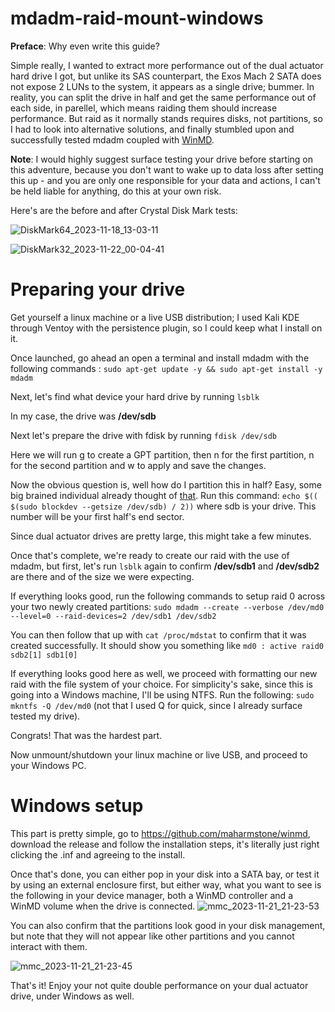 # mdadm-raid-mount-windows

**Preface**: Why even write this guide?

Simple really, I wanted to extract more performance out of the dual actuator hard drive I got, but unlike its SAS counterpart, the Exos Mach 2 SATA does not expose 2 LUNs to the system, it appears as a single drive; bummer.
In reality, you can split the drive in half and get the same performance out of each side, in parellel, which means raiding them should increase performance. But raid as it normally stands requires disks, not partitions, so I had to look into alternative solutions, and finally stumbled upon and successfully tested mdadm coupled with [WinMD](https://github.com/maharmstone/winmd).

**Note**: I would highly suggest surface testing your drive before starting on this adventure, because you don't want to wake up to data loss after setting this up - and you are only one responsible for your data and actions, I can't be held liable for anything, do this at your own risk.

Here's are the before and after Crystal Disk Mark tests:

![DiskMark64_2023-11-18_13-03-11](https://github.com/Endracion/mdadm-raid-mount-windows/assets/12702990/e4adbec5-0d9f-4b97-ad23-52cf8f011446)

![DiskMark32_2023-11-22_00-04-41](https://github.com/Endracion/mdadm-raid-mount-windows/assets/12702990/1506a2ca-18f6-4481-8d35-a41aea967f05)

# Preparing your drive

Get yourself a linux machine or a live USB distribution; I used Kali KDE through Ventoy with the persistence plugin, so I could keep what I install on it.

Once launched, go ahead an open a terminal and install mdadm with the following commands : `sudo apt-get update -y && sudo apt-get install -y mdadm`

Next, let's find what device your hard drive by running `lsblk`

In my case, the drive was **/dev/sdb**

Next let's prepare the drive with fdisk by running `fdisk /dev/sdb`

Here we will run g to create a GPT partition, then n for the first partition, n for the second partition and w to apply and save the changes.

Now the obvious question is, well how do I partition this in half? Easy, some big brained individual already thought of [that](https://www.reddit.com/r/linuxadmin/comments/5in11h/is_there_a_way_to_calculate_half_a_disk_space_in/).
Run this command: `echo $(( $(sudo blockdev --getsize /dev/sdb) / 2))` where sdb is your drive.
This number will be your first half's end sector.

Since dual actuator drives are pretty large, this might take a few minutes.

Once that's complete, we're ready to create our raid with the use of mdadm, but first, let's run `lsblk` again to confirm **/dev/sdb1** and **/dev/sdb2** are there and of the size we were expecting.

If everything looks good, run the following commands to setup raid 0 across your two newly created partitions: `sudo mdadm --create --verbose /dev/md0 --level=0 --raid-devices=2 /dev/sdb1 /dev/sdb2` 

You can then follow that up with `cat /proc/mdstat` to confirm that it was created successfully. It should show you something like `md0 : active raid0 sdb2[1] sdb1[0]`

If everything looks good here as well, we proceed with formatting our new raid with the file system of your choice. For simplicity's sake, since this is going into a Windows machine, I'll be using NTFS. Run the following: `sudo mkntfs -Q /dev/md0` (not that I used Q for quick, since I already surface tested my drive).

Congrats! That was the hardest part.

Now unmount/shutdown your linux machine or live USB, and proceed to your Windows PC.

# Windows setup

This part is pretty simple, go to https://github.com/maharmstone/winmd, download the release and follow the installation steps, it's literally just right clicking the .inf and agreeing to the install.

Once that's done, you can either pop in your disk into a SATA bay, or test it by using an external enclosure first, but either way, what you want to see is the following in your device manager, both a WinMD controller and a WinMD volume when the drive is connected.
![mmc_2023-11-21_21-23-53](https://github.com/Endracion/mdadm-raid-mount-windows/assets/12702990/42c15e73-5924-4614-80b4-e7e2ff5bee44)

You can also confirm that the partitions look good in your disk management, but note that they will not appear like other partitions and you cannot interact with them.

![mmc_2023-11-21_21-23-45](https://github.com/Endracion/mdadm-raid-mount-windows/assets/12702990/fd43d962-3d77-4cc6-afe2-ed2344c4d3c4)

That's it! Enjoy your not quite double performance on your dual actuator drive, under Windows as well.
